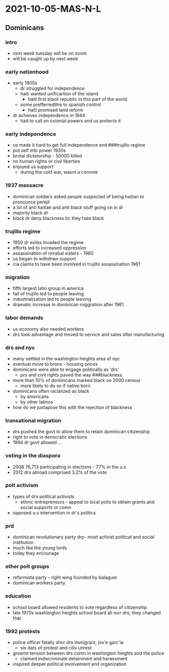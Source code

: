 # 2021-10-05-MAS-N-L
## Dominicans
### intro 
- next week tuesday will be on zoom 
- will be caught up by next week
### early nationhood
- early 1800s
  - dr struggled for independence
  - haiti wanted unificartion of the island
    - haiti first black republic in this part of the world
  - some prefferredthis to spanish control
    - haiti promised land reform
- dr achieves independence in 1844
  - had to call on colonial powers and us protects it 
### early independence
- us made it hard to get full independence and 
###trujillo regime
- put self into power 1930s
- brutal dictatorship - 50000 killed
- no human rights or civil liberties
- enjoyed us support
  - during the cold war, wasnt a commie
### 1937 massacre
- dominican soldiers asked people suspected of being haitian to pronounce perejil
- a lot of anti haitian and anti black stuff going on in dr
- majority black dr
- black dr deny blackness bc they hate black
### trujillo regime 
- 1959 dr exiles invaded the regime 
- efforts led to increased oppression
- assassination of mirabal sisters - 1960
- us began to withdraw support
- cia claims to have been involved in trujillo assassination 1961
### migration
- fifth largest latio group in america
- fall of trujillo led to people leaving
- industrialization led to people leaving 
- dramatic increase in dominican miggration after 1961
### labor demands
- us economy also needed workers
- drs took advantage and moved to service and sales after manufacturing
### drs and nyc
- many settled in the washington heights area of nyc
- eventual move to bronx - housing prices
- dominicans were able to engage politically as 'drs'
  - prs and civil rights paved the way
###blackness 
- more than 10% of dominicans marked black on 2000 census
  - more likely to do so if native born
- dominicans often racialized as black 
  - by americans
  - by other latinos
- how do we juxtapose this with the rejection  of blackness
### transational migration
- drs pushed the govt to allow them to retain dominican citizenship
- right to vote in denocratic elections 
- 1994 dr govt allowed ... <!--missed rest of slide-->
### voting in the diaspora
- 2008 76,713 participating in elections - 77% in the u.s
- 2012 drs abroad comprised 3.2% of the vote
### polt activism
- types of drs political activists
  - ethnic entrepreneurs - appeal to local polts to obtain grants and social supports or comn
- opposed u.s intervention in dr's politics
### prd
- dominican revolutionary party drp- most activist political and social institution
- much like the young lords
- today they encourage 
### other polt groups
- reformista party - right wing founded by balaguer
- dominican workers party
### education
- school board allowed residents to vote regardless of citizenship
- late 1970s washitngton heights school board all non drs;  they changed that
### 1992 protests
- police officer fatally shor drs immigrant, jos'e garc'ia 
  - six dats of protest and ciliv unrest 
- growint tension between drs comn in washington heights and the police
  - claimed indiscriminate detainment and harassment
- inspired deeper political involvement and organization

<!--
whs - washington heights 
drp - dominican revolutionary party
polt - political
polts - politician
comn - comunity
dr - dominican republic
drs - dominicans
-->